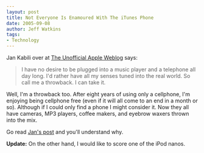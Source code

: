 ```yaml
---
layout: post
title: Not Everyone Is Enamoured With The iTunes Phone
date: 2005-09-08
author: Jeff Watkins
tags:
- Technology
---
```


Jan Kabili over at [The Unofficial Apple Weblog](http://tuaw.com/) says:

> I have no desire to be plugged into a music player and a telephone all day long. I'd rather have all my senses tuned into the real world. So call me a throwback. I can take it.

Well, I'm a throwback too. After eight years of using only a cellphone, I'm enjoying being cellphone free (even if it will all come to an end in a month or so). Although if I could only find a phone I might consider it. Now they all have cameras, MP3 players, coffee makers, and eyebrow waxers thrown into the mix.

Go read [Jan's post](http://www.tuaw.com/2005/09/08/i-dont-want-an-itunes-phone/) and you'll understand why.

**Update:** On the other hand, I would like to score one of the iPod nanos.
